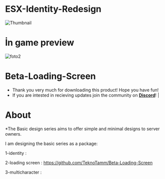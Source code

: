 # ESX-Identity-Redesign


![Thumbnail](https://cdn.discordapp.com/attachments/1205137392382517310/1205137398263185488/Cover.png?ex=66056b2a&is=65f2f62a&hm=6bb92b75d41c32d050639252de902bfaf7e8ef733dd2ff7f8a250857ddf7a45e&)
#  İn game preview 
![foto2](https://cdn.discordapp.com/attachments/1205137392382517310/1205137399437459466/Concept_Identity.png?ex=66056b2a&is=65f2f62a&hm=e78bafaa712084da5bc7dbcbd251960e12a2ec28b9ffe96e73b66974becfd356&)


# Beta-Loading-Screen

- Thank you very much for downloading this product! Hope you have fun!
- If you are intested in recieving updates join the community on **[Discord]()**! |

# About

*The Basic design series aims to offer simple and minimal designs to server owners.

I am designing the basic series as a package:


1-identity :  

2-loading screen :  https://github.com/TeknoTamm/Beta-Loading-Screen

3-multicharacter : 
